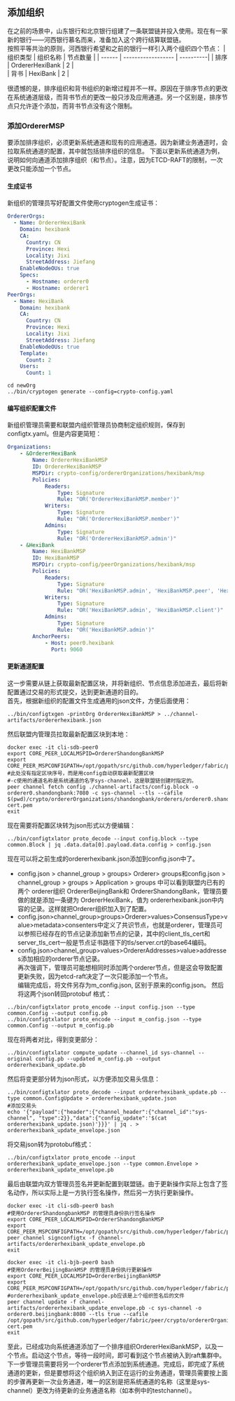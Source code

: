 ## 添加组织
在之前的场景中，山东银行和北京银行组建了一条联盟链并投入使用。现在有一家新的银行——河西银行慕名而来，准备加入这个跨行结算联盟链。  
按照平等共治的原则，河西银行希望和之前的银行一样引入两个组织四个节点：
| 组织类型 | 组织名称            |  节点数量  |
| ------  | ------------------  | ----------|
| 排序    | OrdererHexiBank    | 2         |     
| 背书    | HexiBank           | 2         |

很遗憾的是，排序组织和背书组织的新增过程并不一样。原因在于排序节点的更改在系统通道层级，而背书节点的更改一般只涉及应用通道。另一个区别是，排序节点只允许逐个添加，而背书节点没有这个限制。
### 添加OrdererMSP
要添加排序组织，必须更新系统通道和现有的应用通道。因为新建业务通道时，会拉取系统通道的配置，其中就包括排序组织的信息。
下面以更新系统通道为例，说明如何向通道添加排序组织（和节点）。注意，因为ETCD-RAFT的限制，一次更改只能添加一个节点。
#### 生成证书
新组织的管理员写好配置文件使用cryptogen生成证书：
```yaml
OrdererOrgs:
  - Name: OrdererHexiBank
    Domain: hexibank
    CA:
      Country: CN
      Province: Hexi
      Locality: Jixi
      StreetAddress: Jiefang
    EnableNodeOUs: true
    Specs:
      - Hostname: orderer0
      - Hostname: orderer1
PeerOrgs:
  - Name: HexiBank
    Domain: hexibank
    CA:
      Country: CN
      Province: Hexi
      Locality: Jixi
      StreetAddress: Jiefang
    EnableNodeOUs: true
    Template:
      Count: 2
    Users:
      Count: 1
```
```shell
cd newOrg
../bin/cryptogen generate --config=crypto-config.yaml
```
#### 编写组织配置文件
新组织管理员需要和联盟内组织管理员协商制定组织规则，保存到configtx.yaml。但是内容更简短：
```yaml
Organizations:
    - &OrdererHexiBank
        Name: OrdererHexiBankMSP
        ID: OrdererHexiBankMSP
        MSPDir: crypto-config/ordererOrganizations/hexibank/msp
        Policies:
            Readers:
                Type: Signature
                Rule: "OR('OrdererHexiBankMSP.member')"
            Writers:
                Type: Signature
                Rule: "OR('OrdererHexiBankMSP.member')"
            Admins:
                Type: Signature
                Rule: "OR('OrdererHexiBankMSP.admin')"
    - &HexiBank
        Name: HexiBankMSP
        ID: HexiBankMSP
        MSPDir: crypto-config/peerOrganizations/hexibank/msp
        Policies:
            Readers:
                Type: Signature
                Rule: "OR('HexiBankMSP.admin', 'HexiBankMSP.peer', 'HexiBankMSP.client')"
            Writers:
                Type: Signature
                Rule: "OR('HexiBankMSP.admin', 'HexiBankMSP.client')"
            Admins:
                Type: Signature
                Rule: "OR('HexiBankMSP.admin')"
        AnchorPeers:
            - Host: peer0.hexibank
              Port: 9060
```
#### 更新通道配置
这一步需要从链上获取最新配置区块，并将新组织、节点信息添加进去，最后将新配置通过交易的形式提交，达到更新通道的目的。  
首先，根据新组织的配置文件生成通用的json文件，方便后面使用：
```shell
../bin/configtxgen -printOrg OrdererHexiBankMSP > ../channel-artifacts/ordererhexibank.json
```
然后联盟内管理员拉取最新配置区块到本地：
```shell
docker exec -it cli-sdb-peer0
export CORE_PEER_LOCALMSPID=OrdererShandongBankMSP
export CORE_PEER_MSPCONFIGPATH=/opt/gopath/src/github.com/hyperledger/fabric/peer/crypto/ordererOrganizations/shandongbank/users/Admin@shandongbank/msp/
#此处没有指定区块序号，而是用config自动获取最新配置区块
#-c使用的通道名称是系统通道的名字sys-channel，这是联盟链创建时指定的。
peer channel fetch config ./channel-artifacts/config.block -o orderer0.shandongbank:7080 -c sys-channel --tls --cafile $(pwd)/crypto/ordererOrganizations/shandongbank/orderers/orderer0.shandongbank/msp/tlscacerts/tlsca.shandongbank-cert.pem
exit 
```
现在需要将配置区块转为json形式以方便编辑：
```shell
../bin/configtxlator proto_decode --input config.block --type common.Block | jq .data.data[0].payload.data.config > config.json
```
现在可以将之前生成的ordererhexibank.json添加到config.json中了。  
- config.json > channel_group > groups> Orderer> groups和config.json > channel_group > groups > Application > groups 中可以看到联盟内已有的两个 orderer组织 OrdererBeijingBank和 OrdererShandongBank，管理员要做的就是添加一条键为 OrdererHexiBank，值为 ordererhexibank.json中内容的记录。这样就把Orderer组织加入到了配置。    
- config.json>channel_group>groups>Orderer>values>ConsensusType>value>metadata>consenters中定义了共识节点，也就是orderer，管理员可以参照已经存在的节点记录添加新节点的记录，其中的client_tls_cert和server_tls_cert一般是节点证书路径下的tls/server.crt的base64编码。  
- config.json>channel_group>values>OrdererAddresses>value>addresses添加相应的orderer节点记录。  
再次强调下，管理员可能想相同时添加两个orderer节点，但是这会导致配置更新失败，因为etcd-raft决定了一次只能添加一个节点。  
编辑完成后，将文件另存为m_config.json, 区别于原来的config.json。 然后将这两个json转回protobuf 格式：
```shell
../bin/configtxlator proto_encode --input config.json --type common.Config --output config.pb
../bin/configtxlator proto_encode --input m_config.json --type common.Config --output m_config.pb
```
现在将两者对比，得到变更部分：
```shell
../bin/configtxlator compute_update --channel_id sys-channel --original config.pb --updated m_config.pb --output ordererhexibank_update.pb
```
然后将变更部分转为json形式，以方便添加交易头信息：
```shell
../bin/configtxlator proto_decode --input ordererhexibank_update.pb --type common.ConfigUpdate > ordererhexibank_update.json
#添加交易头
echo '{"payload":{"header":{"channel_header":{"channel_id":"sys-channel", "type":2}},"data":{"config_update":'$(cat ordererhexibank_update.json)'}}}' | jq . > ordererhexibank_update_envelope.json
```
将交易json转为protobuf格式：
```shell
../bin/configtxlator proto_encode --input ordererhexibank_update_envelope.json --type common.Envelope > ordererhexibank_update_envelope.pb
```
最后由联盟内双方管理员签名并更新配置到联盟链。由于更新操作实际上包含了签名动作，所以实际上是一方执行签名操作，然后另一方执行更新操作。
```shell
docker exec -it cli-sdb-peer0 bash
#使用OrdererShandongbankMSP 的管理员身份执行签名操作
export CORE_PEER_LOCALMSPID=OrdererShandongBankMSP
export CORE_PEER_MSPCONFIGPATH=/opt/gopath/src/github.com/hyperledger/fabric/peer/crypto/ordererOrganizations/shandongbank/users/Admin@shandongbank/msp/
peer channel signconfigtx -f channel-artifacts/ordererhexibank_update_envelope.pb
exit

docker exec -it cli-bjb-peer0 bash 
#使用OrdererBeijingBankMSP 的管理员身份执行更新操作
export CORE_PEER_LOCALMSPID=OrdererBeijingBankMSP
export CORE_PEER_MSPCONFIGPATH=/opt/gopath/src/github.com/hyperledger/fabric/peer/crypto/ordererOrganizations/beijingbank/users/Admin@beijingbank/msp/
#ordererhexibank_update_envelope.pb应该是上个组织签名后的文件
peer channel update -f channel-artifacts/ordererhexibank_update_envelope.pb -c sys-channel -o orderer0.beijingbank:8080 --tls true --cafile /opt/gopath/src/github.com/hyperledger/fabric/peer/crypto/ordererOrganizations/beijingbank/orderers/orderer0.beijingbank/msp/tlscacerts/tlsca.beijingbank-cert.pem
exit
```
至此，已经成功向系统通道添加了一个排序组织OrdererHexiBankMSP，以及一个节点。启动这个节点，等待一段时间，即可看到这个节点被纳入到raft集群中。  
下一步管理员需要将另一个orderer节点添加到系统通道。完成后，即完成了系统通道的更新，但是要想将这个组织纳入到正在运行的业务通道，管理员需要按上面的步骤再更新一次业务通道，唯一的区别是把系统通道的名称（这里是sys-channel）更改为待更新的业务通道名称（如本例中的testchannel）。
